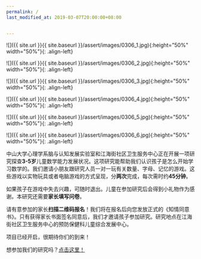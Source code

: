 ```yaml
---
permalink: /
last_modified_at: 2019-03-07T20:00:00+08:00


---
```


![]({{ site.url }}{{ site.baseurl }}/assert/images/0306_1.jpg){:height="50%" width="50%"}{: .align-left}

![]({{ site.url }}{{ site.baseurl }}/assert/images/0306_2.jpg){:height="50%" width="50%"}{: .align-left}

![]({{ site.url }}{{ site.baseurl }}/assert/images/0306_3.jpg){:height="50%" width="50%"}{: .align-left}

![]({{ site.url }}{{ site.baseurl }}/assert/images/0306_4.jpg){:height="50%" width="50%"}{: .align-left}

![]({{ site.url }}{{ site.baseurl }}/assert/images/0306_5.jpg){:height="50%" width="50%"}{: .align-left}

![]({{ site.url }}{{ site.baseurl }}/assert/images/0306_6.jpg){:height="50%" width="50%"}{: .align-left}

中山大学心理学系脑与认知发展实验室和江海街社区卫生服务中心正在开展一项研究探查**3-5岁**儿童数学能力发展状况。这项研究能帮助我们认识孩子是怎么开始学习数学的。我们邀请小朋友跟研究人员一对一玩有关数量、字母、记忆的游戏。这些游戏以实物玩具或者电脑游戏的方式呈现，分**两次**完成，每次需时约**45分钟**。

如果孩子在游戏中失去兴趣，可随时退出。儿童在参加研究后会得到小礼物作为感谢。本研究还需要**家长填写问卷**。

请有意参加的家长**扫描二维码报名**！我们将在报名后向您发放正式的《知情同意书》。只有获得家长书面签名同意后，我们才邀请孩子参加研究。研究地点在江海街社区卫生服务中心的预防保健科儿童综合发展中心。

项目已经开启，很期待你们的到来！

 

想参加我们的研究吗？[点击这里！](https://bcdlabsysu.github.io/bcdlabsysu/contact_us/)